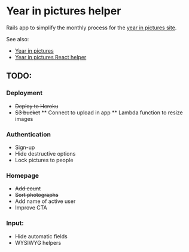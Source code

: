 # Year in pictures helper

Rails app to simplify the monthly process for the [year in pictures site](https://www.theyearinpictures.co.uk/).

See also:

* [Year in pictures](https://github.com/tomnatt/year-in-pictures)
* [Year in pictures React helper](https://github.com/tomnatt/year-in-pictures-helper)

## TODO:

### Deployment
* ~~Deploy to Heroku~~
* ~~S3 bucket~~
** Connect to upload in app
** Lambda function to resize images

### Authentication
* Sign-up
* Hide destructive options
* Lock pictures to people

### Homepage
* ~~Add count~~
* ~~Sort photographs~~
* Add name of active user
* Improve CTA

### Input:
* Hide automatic fields
* WYSIWYG helpers
